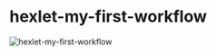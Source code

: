 # hexlet-my-first-workflow
![hexlet-my-first-workflow](https://github.com/spacewalrus73/hexlet-my-first-workflow/actions/workflows/helloworld.yml/badge.svg)
